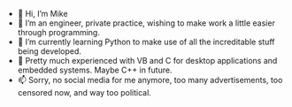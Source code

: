 - 👋 Hi, I’m Mike
- 👀 I’m an engineer, private practice, wishing to make work a little easier through programming.
- 🌱 I’m currently learning Python to make use of all the increditable stuff being developed.
- 💞️ Pretty much experienced with VB and C for desktop applications and embedded systems. Maybe C++ in future.
- 📫 Sorry, no social media for me anymore, too many advertisements, too censored now, and way too political. 

<!---
jms7805/jms7805 is a ✨ special ✨ repository because its `README.md` (this file) appears on your GitHub profile.
You can click the Preview link to take a look at your changes.
--->

